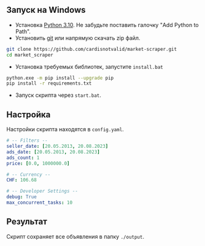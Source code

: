 ## Запуск на Windows

- Установка [Python 3.10](https://www.python.org/downloads/release/python-3100/). Не забудьте поставить галочку "Add Python to Path".
- Установить [git](https://git-scm.com/download/win) или напрямую скачать zip файл.

```bash
git clone https://github.com/cardisnotvalid/market-scraper.git
cd market_scraper
```

- Установка требуемых библиотек, запустите `install.bat`

```bash
python.exe -m pip install --upgrade pip
pip install -r requirements.txt
```

- Запуск скрипта через `start.bat`.

## Настройка

Настройки скрипта находятся в `config.yaml`.

```yaml
# -- Filters --
seller_date: [20.05.2013, 20.08.2023]
ads_date: [20.05.2013, 20.08.2023]
ads_count: 1
price: [0.0, 1000000.0]

# -- Currency --
CHF: 106.68

# -- Developer Settings --
debug: True
max_concurrent_tasks: 10
```

## Результат

Скрипт сохраняет все объявления в папку `./output`.